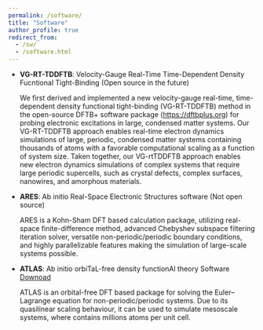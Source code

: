 ```yaml
---
permalink: /software/
title: "Software"
author_profile: true
redirect_from: 
  - /sw/
  - /software.html
---
```


* **VG-RT-TDDFTB**: Velocity-Gauge Real-Time Time-Dependent Density Fucntional Tight-Binding
  (Open source in the future)

  We first derived and implemented a new velocity-gauge real-time, time-dependent density functional tight-binding (VG-RT-TDDFTB) method in the open-source DFTB+ software package (https://dftbplus.org) for probing electronic excitations in large, condensed matter systems. Our VG-RT-TDDFTB approach enables real-time electron dynamics simulations of large, periodic, condensed matter systems containing thousands of atoms with a favorable computational scaling as a function of system size. Taken together, our VG-rtTDDFTB approach enables new electron dynamics simulations of complex systems that require large periodic supercells, such as crystal defects, complex surfaces, nanowires, and amorphous materials.
  
* **ARES**: Ab initio Real-Space Electronic Structures software
  (Not open source)

  ARES is a Kohn-Sham DFT based calculation package, utilizing real-space finite-difference method, advanced Chebyshev subspace filtering iteration solver, versatile non-periodic/periodic boundary conditions, and highly parallelizable features making the simulation of large-scale systems possible.

* **ATLAS**: Ab initio orbiTaL-free density functionAl theory Software
  [Downoad](http://atlas-ch.cn/)

  ATLAS is an orbital-free DFT based package for solving the Euler–Lagrange equation for non-periodic/periodic systems. Due to its quasilinear scaling behaviour, it can be used to simulate mesoscale systems, where contains millions atoms per unit cell.
